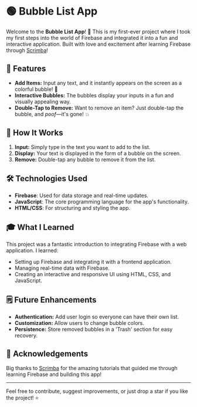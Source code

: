 # 🟢 Bubble List App

Welcome to the **Bubble List App**! 🎉 This is my first-ever project where I took my first steps into the world of Firebase and integrated it into a fun and interactive application. Built with love and excitement after learning Firebase through [Scrimba](https://scrimba.com/)!

## 🌟 Features

- **Add Items:** Input any text, and it instantly appears on the screen as a colorful bubble! 🌈
- **Interactive Bubbles:** The bubbles display your inputs in a fun and visually appealing way.
- **Double-Tap to Remove:** Want to remove an item? Just double-tap the bubble, and *poof*—it's gone! 💥

## 🚀 How It Works

1. **Input:** Simply type in the text you want to add to the list.
2. **Display:** Your text is displayed in the form of a bubble on the screen.
3. **Remove:** Double-tap any bubble to remove it from the list.

## 🛠️ Technologies Used

- **Firebase**: Used for data storage and real-time updates.
- **JavaScript**: The core programming language for the app's functionality.
- **HTML/CSS**: For structuring and styling the app.

## 🎓 What I Learned

This project was a fantastic introduction to integrating Firebase with a web application. I learned:

- Setting up Firebase and integrating it with a frontend application.
- Managing real-time data with Firebase.
- Creating an interactive and responsive UI using HTML, CSS, and JavaScript.

## 🗒️ Future Enhancements

- **Authentication:** Add user login so everyone can have their own list.
- **Customization:** Allow users to change bubble colors.
- **Persistence:** Store removed bubbles in a 'Trash' section for easy recovery.

## 🙌 Acknowledgements

Big thanks to [Scrimba](https://scrimba.com/) for the amazing tutorials that guided me through learning Firebase and building this app! 

---

Feel free to contribute, suggest improvements, or just drop a star if you like the project! ⭐
